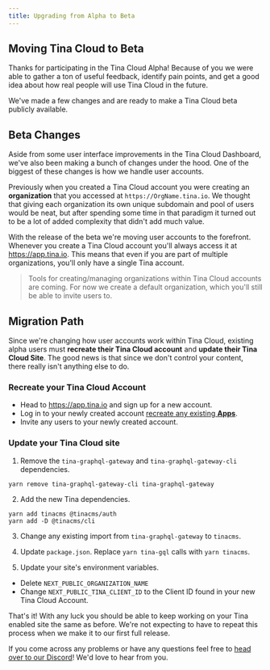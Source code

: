 ```yaml
---
title: Upgrading from Alpha to Beta
---
```


## Moving Tina Cloud to Beta

Thanks for participating in the Tina Cloud Alpha! Because of you we were able to gather a ton of useful feedback, identify pain points, 
and get a good idea about how real people will use Tina Cloud in the future.

We've made a few changes and are ready to make a Tina Cloud beta publicly available. 

## Beta Changes

Aside from some user interface improvements in the Tina Cloud Dashboard, we've also been making a bunch of changes 
under the hood. One of the biggest of these changes is how we handle user accounts. 

Previously when you created a Tina Cloud account you were creating an **organization** that you accessed at `https://OrgName.tina.io`. We thought that giving each organization its own unique subdomain and pool of users would be neat, but after spending some time in that paradigm it turned out to be a lot of added complexity that didn't add much value. 

With the release of the beta we're moving user accounts to the forefront. Whenever you create a Tina Cloud account you'll always access it at https://app.tina.io. This means that even
if you are part of multiple organizations, you'll only have a single Tina account.

> Tools for creating/managing organizations within Tina Cloud accounts are coming. For now we create a default organization, which you'll still be able to invite users to.


## Migration Path

Since we're changing how user accounts work within Tina Cloud, existing alpha users must **recreate their Tina Cloud account** and **update their Tina Cloud Site**. The good news is that since we don't control your content, there really isn't anything else to do. 

### Recreate your Tina Cloud Account

* Head to https://app.tina.io and sign up for a new account.
* Log in to your newly created account [recreate any existing **Apps**](/docs/tina-cloud/dashboard/#apps). 
* Invite any users to your newly created account.


### Update your Tina Cloud site

1. Remove the `tina-graphql-gateway` and `tina-graphql-gateway-cli` dependencies.
  ```
  yarn remove tina-graphql-gateway-cli tina-graphql-gateway
  ```
2. Add the new Tina dependencies.
  ```
  yarn add tinacms @tinacms/auth
  yarn add -D @tinacms/cli
  ```

3. Change any existing import from `tina-graphql-gateway` to `tinacms`.

4. Update `package.json`. Replace `yarn tina-gql` calls with `yarn tinacms`.
  
5. Update your site's environment variables.
  * Delete `NEXT_PUBLIC_ORGANIZATION_NAME`
  * Change `NEXT_PUBLIC_TINA_CLIENT_ID` to the Client ID found in your new Tina Cloud Account.


That's it! With any luck you should be able to keep working on your Tina enabled site the same as before. We're not expecting to have to repeat this process when we make it to our first full release.

If you come across any problems or have any questions feel free to [head over to our Discord](https://discord.gg/QC724mKx)! We'd love to hear from you.
